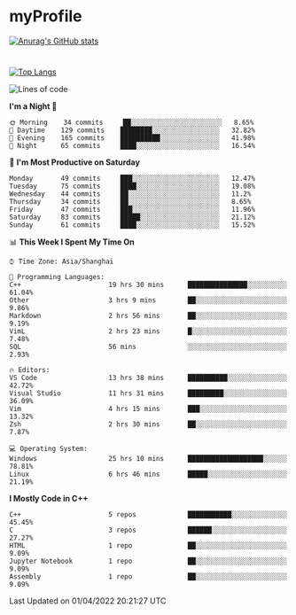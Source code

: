 # myProfile
[![Anurag's GitHub stats](https://github-readme-stats.vercel.app/api?username=SourVoice&show_icons=true&theme=radical)
](https://github.com/anuraghazra/github-readme-stats)
#
[![Top Langs](https://github-readme-stats.vercel.app/api/top-langs/?username=SourVoice&theme=radical&layout=compact)](https://github.com/anuraghazra/github-readme-stats)

<!--START_SECTION:waka-->
![Lines of code](https://img.shields.io/badge/From%20Hello%20World%20I%27ve%20Written-237%20Thousand%20lines%20of%20code-blue)

**I'm a Night 🦉** 

```text
🌞 Morning    34 commits     ██░░░░░░░░░░░░░░░░░░░░░░░   8.65% 
🌆 Daytime    129 commits    ████████░░░░░░░░░░░░░░░░░   32.82% 
🌃 Evening    165 commits    ██████████░░░░░░░░░░░░░░░   41.98% 
🌙 Night      65 commits     ████░░░░░░░░░░░░░░░░░░░░░   16.54%

```
📅 **I'm Most Productive on Saturday** 

```text
Monday       49 commits     ███░░░░░░░░░░░░░░░░░░░░░░   12.47% 
Tuesday      75 commits     ████░░░░░░░░░░░░░░░░░░░░░   19.08% 
Wednesday    44 commits     ██░░░░░░░░░░░░░░░░░░░░░░░   11.2% 
Thursday     34 commits     ██░░░░░░░░░░░░░░░░░░░░░░░   8.65% 
Friday       47 commits     ███░░░░░░░░░░░░░░░░░░░░░░   11.96% 
Saturday     83 commits     █████░░░░░░░░░░░░░░░░░░░░   21.12% 
Sunday       61 commits     ████░░░░░░░░░░░░░░░░░░░░░   15.52%

```


📊 **This Week I Spent My Time On** 

```text
⌚︎ Time Zone: Asia/Shanghai

💬 Programming Languages: 
C++                      19 hrs 30 mins      ███████████████░░░░░░░░░░   61.04% 
Other                    3 hrs 9 mins        ██░░░░░░░░░░░░░░░░░░░░░░░   9.86% 
Markdown                 2 hrs 56 mins       ██░░░░░░░░░░░░░░░░░░░░░░░   9.19% 
VimL                     2 hrs 23 mins       █░░░░░░░░░░░░░░░░░░░░░░░░   7.48% 
SQL                      56 mins             ░░░░░░░░░░░░░░░░░░░░░░░░░   2.93%

🔥 Editors: 
VS Code                  13 hrs 38 mins      ██████████░░░░░░░░░░░░░░░   42.72% 
Visual Studio            11 hrs 31 mins      █████████░░░░░░░░░░░░░░░░   36.09% 
Vim                      4 hrs 15 mins       ███░░░░░░░░░░░░░░░░░░░░░░   13.32% 
Zsh                      2 hrs 30 mins       ██░░░░░░░░░░░░░░░░░░░░░░░   7.87%

💻 Operating System: 
Windows                  25 hrs 10 mins      ███████████████████░░░░░░   78.81% 
Linux                    6 hrs 46 mins       █████░░░░░░░░░░░░░░░░░░░░   21.19%

```

**I Mostly Code in C++** 

```text
C++                      5 repos             ███████████░░░░░░░░░░░░░░   45.45% 
C                        3 repos             ██████░░░░░░░░░░░░░░░░░░░   27.27% 
HTML                     1 repo              ██░░░░░░░░░░░░░░░░░░░░░░░   9.09% 
Jupyter Notebook         1 repo              ██░░░░░░░░░░░░░░░░░░░░░░░   9.09% 
Assembly                 1 repo              ██░░░░░░░░░░░░░░░░░░░░░░░   9.09%

```



 Last Updated on 01/04/2022 20:21:27 UTC
<!--END_SECTION:waka-->
